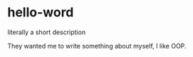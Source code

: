 # hello-word
literally a short description

They wanted me to write something about myself, I like OOP.
